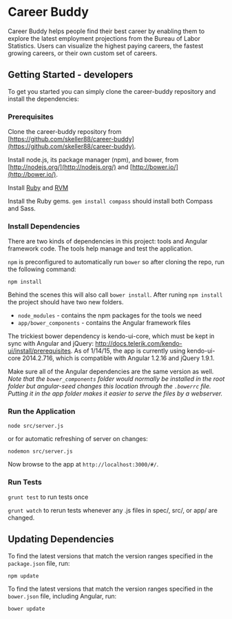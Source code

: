 # Career Buddy

Career Buddy helps people find their best career by enabling them to explore the latest employment projections from the Bureau of Labor Statistics. Users can visualize the highest paying careers, the fastest growing careers, or their own custom set of careers.

## Getting Started - developers

To get you started you can simply clone the career-buddy repository and install the dependencies:

### Prerequisites

Clone the career-buddy repository from [https://github.com/skeller88/career-buddy](https://github.com/skeller88/career-buddy).

Install node.js, its package manager (npm), and bower, from [http://nodejs.org/](http://nodejs.org/) and [http://bower.io/](http://bower.io/).

Install [Ruby](https://www.ruby-lang.org/en/downloads/) and [RVM](https://rvm.io/rvm/install)

Install the Ruby gems. `gem install compass` should install both Compass and Sass.

### Install Dependencies

There are two kinds of dependencies in this project: tools and Angular framework code.  The tools help manage and test the application.

 `npm` is preconfigured to automatically run `bower` so after cloning the repo, run the following command:

```
npm install
```

Behind the scenes this will also call `bower install`.  After runing `npm install` the project should have two new folders.

* `node_modules` - contains the npm packages for the tools we need
* `app/bower_components` - contains the Angular framework files

The trickiest bower dependency is kendo-ui-core, which must be kept in sync with Angular and jQuery: http://docs.telerik.com/kendo-ui/install/prerequisites. As of 1/14/15, the app is currently using kendo-ui-core 2014.2.716, which is compatible with Angular 1.2.16 and jQuery 1.9.1.

Make sure all of the Angular dependencies are the same version as well.
*Note that the `bower_components` folder would normally be installed in the root folder but angular-seed changes this location through the `.bowerrc` file.  Putting it in the app folder makes it easier to serve the files by a webserver.*

### Run the Application

```
node src/server.js
```

or for automatic refreshing of server on changes:

```
nodemon src/server.js
```

Now browse to the app at `http://localhost:3000/#/`.

### Run Tests

`grunt test` to run tests once

`grunt watch` to rerun tests whenever any .js files in spec/, src/, or app/ are changed.

## Updating Dependencies
To find the latest versions that match the version ranges specified in the `package.json` file, run:

```
npm update
```

To find the latest versions that match the version ranges specified in the `bower.json` file, including Angular, run:

```
bower update
```